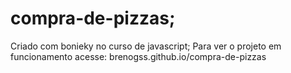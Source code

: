 # compra-de-pizzas;
Criado com bonieky no curso de javascript;
Para ver o projeto em funcionamento acesse: brenogss.github.io/compra-de-pizzas
